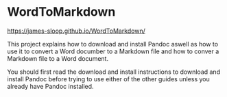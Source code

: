 # WordToMarkdown
 https://james-sloop.github.io/WordToMarkdown/
 
 This project explains how to download and install Pandoc aswell as how to use it to convert a Word documber to a Markdown file and how to conver a Markdown file to a Word document.

 You should first read the download and install instructions to download and install Pandoc before trying to use either of the other guides unless you already have Pandoc installed.
